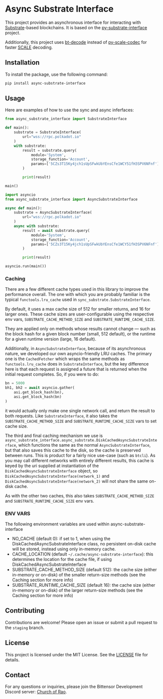 # Async Substrate Interface
This project provides an asynchronous interface for interacting with [Substrate](https://substrate.io/)-based blockchains. It is based on the [py-substrate-interface](https://github.com/polkascan/py-substrate-interface) project.

Additionally, this project uses [bt-decode](https://github.com/opentensor/bt-decode) instead of [py-scale-codec](https://github.com/polkascan/py-scale-codec) for faster [SCALE](https://docs.substrate.io/reference/scale-codec/) decoding.

## Installation

To install the package, use the following command:

```bash
pip install async-substrate-interface
```

## Usage

Here are examples of how to use the sync and async inferfaces:

```python
from async_substrate_interface import SubstrateInterface

def main():
    substrate = SubstrateInterface(
        url="wss://rpc.polkadot.io"
    )
    with substrate:
        result = substrate.query(
            module='System',
            storage_function='Account',
            params=['5CZs3T15Ky4jch1sUpSFwkUbYEnsCfe1WCY51fH3SPV6NFnf']
        )

        print(result)

main()
```

```python
import asyncio
from async_substrate_interface import AsyncSubstrateInterface

async def main():
    substrate = AsyncSubstrateInterface(
        url="wss://rpc.polkadot.io"
    )
    async with substrate:
        result = await substrate.query(
            module='System',
            storage_function='Account',
            params=['5CZs3T15Ky4jch1sUpSFwkUbYEnsCfe1WCY51fH3SPV6NFnf']
        )

        print(result)

asyncio.run(main())
```

### Caching
There are a few different cache types used in this library to improve the performance overall. The one with which
you are probably familiar is the typical `functools.lru_cache` used in `sync_substrate.SubstrateInterface`.

By default, it uses a max cache size of 512 for smaller returns, and 16 for larger ones. These cache sizes are 
user-configurable using the respective env vars, `SUBSTRATE_CACHE_METHOD_SIZE` and `SUBSTRATE_RUNTIME_CACHE_SIZE`.

They are applied only on methods whose results cannot change — such as the block hash for a given block number 
(small, 512 default), or the runtime for a given runtime version (large, 16 default).

Additionally, in `AsyncSubstrateInterface`, because of its asynchronous nature, we developed our own asyncio-friendly 
LRU caches. The primary one is the `CachedFetcher` which wraps the same methods as `functools.lru_cache` does in 
`SubstrateInterface`, but the key difference here is that each request is assigned a future that is returned when the 
initial request completes. So, if you were to do:

```python
bn = 5000
bh1, bh2 = await asyncio.gather(
    asi.get_block_hash(bn),
    asi.get_block_hash(bn)
)
```
it would actually only make one single network call, and return the result to both requests. Like `SubstrateInterface`,
it also takes the `SUBSTRATE_CACHE_METHOD_SIZE` and `SUBSTRATE_RUNTIME_CACHE_SIZE` vars to set cache size.

The third and final caching mechanism we use is `async_substrate_interface.async_substrate.DiskCachedAsyncSubstrateInterface`,
which functions the same as the normal `AsyncSubstrateInterface`, but that also saves this cache to the disk, so the cache
is preserved between runs. This is product for a fairly nice use-case (such as `btcli`). As you may call different networks
with entirely different results, this cache is keyed by the uri supplied at instantiation of the `DiskCachedAsyncSubstrateInterface`
object, so `DiskCachedAsyncSubstrateInterface(network_1)` and `DiskCachedAsyncSubstrateInterface(network_2)` will not share
the same on-disk cache.

As with the other two caches, this also takes `SUBSTRATE_CACHE_METHOD_SIZE` and `SUBSTRATE_RUNTIME_CACHE_SIZE` env vars.


### ENV VARS
The following environment variables are used within async-substrate-interface
 - NO_CACHE (default 0): if set to 1, when using the DiskCachedAsyncSubstrateInterface class, no persistent on-disk cache will be stored, instead using only in-memory cache.
 - CACHE_LOCATION (default `~/.cache/async-substrate-interface`): this determines the location for the cache file, if using DiskCachedAsyncSubstrateInterface
 - SUBSTRATE_CACHE_METHOD_SIZE (default 512): the cache size (either in-memory or on-disk) of the smaller return-size methods (see the Caching section for more info)
 - SUBSTRATE_RUNTIME_CACHE_SIZE (default 16): the cache size (either in-memory or on-disk) of the larger return-size methods (see the Caching section for more info)


## Contributing

Contributions are welcome! Please open an issue or submit a pull request to the `staging` branch.

## License

This project is licensed under the MIT License. See the [LICENSE](LICENSE) file for details.

## Contact

For any questions or inquiries, please join the Bittensor Development Discord server: [Church of Rao](https://discord.gg/XC7ucQmq2Q).

